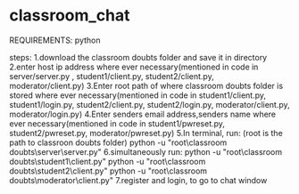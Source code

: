 # classroom_chat

REQUIREMENTS:
      python

steps:
1.download the classroom doubts folder and save it in directory
2.enter host ip address where ever necessary(mentioned in code in server/server.py , student1/client.py, student2/client.py, moderator/client.py)
3.Enter root path of where classroom doubts folder is stored where ever necessary(mentioned in code in student1/client.py, student1/login.py, student2/client.py, student2/login.py, moderator/client.py, moderator/login.py)
4.Enter senders email address,senders name where ever necessary(mentioned in code in  student1/pwreset.py, student2/pwreset.py, moderator/pwreset.py)
5.In terminal, run: (root is the path to classroon doubts folder)
      python -u "root\classroom doubts\server\server.py"
6.simultaneously run:
      python -u "root\classroom doubts\student1\client.py"
      python -u "root\classroom doubts\student2\client.py"
      python -u "root\classroom doubts\moderator\client.py"
7.register and login, to go to chat window
